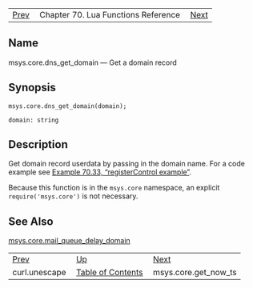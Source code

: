|     |     |     |
| --- | --- | --- |
| [Prev](lua.ref.curl.unescape)  | Chapter 70. Lua Functions Reference |  [Next](lua.ref.msys.core.get_now_ts) |

<a name="lua.ref.msys.core.dns_get_domain"></a>
## Name

msys.core.dns_get_domain — Get a domain record

<a name="idp15692832"></a>
## Synopsis

`msys.core.dns_get_domain(domain);`

`domain: string`<a name="idp15695360"></a>
## Description

Get domain record userdata by passing in the domain name. For a code example see [Example 70.33, “registerControl example”](lua.ref.msys.registerControl#lua.ref.msys.registerControl.example "Example 70.33. registerControl example").

Because this function is in the `msys.core` namespace, an explicit `require('msys.core')` is not necessary.

<a name="idp15698752"></a>
## See Also

[msys.core.mail_queue_delay_domain](lua.ref.msys.core.mail_queue_delay_domain "msys.core.mail_queue_delay_domain")

|     |     |     |
| --- | --- | --- |
| [Prev](lua.ref.curl.unescape)  | [Up](lua.function.details) |  [Next](lua.ref.msys.core.get_now_ts) |
| curl.unescape  | [Table of Contents](index) |  msys.core.get_now_ts |

